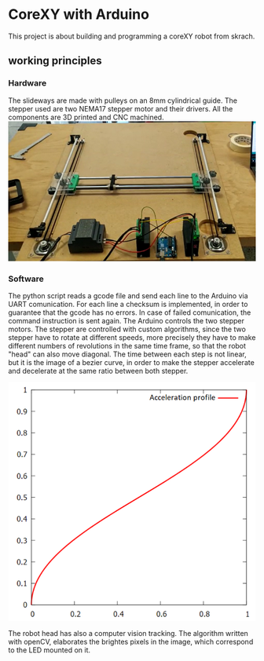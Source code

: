 # CoreXY with Arduino

This project is about building and programming a coreXY robot from skrach.

## working principles

### Hardware
The slideways are made with pulleys on an 8mm cylindrical guide. The stepper used are two NEMA17 stepper motor and their drivers. All the components are 3D printed and CNC machined.
![plot](img/CoreXY_1.png)

### Software
The python script reads a gcode file and send each line to the Arduino via UART comunication. For each line a checksum is implemented, in order to guarantee that the gcode has no errors. In case of failed comunication, the command instruction is sent again. The Arduino controls the two stepper motors. The stepper are controlled with custom algorithms, since the two stepper have to rotate at different speeds, more precisely they have to make different numbers of revolutions in the same time frame, so that the robot "head" can also move diagonal. The time between each step is not linear, but it is the image of a bezier curve, in order to make the stepper accelerate and decelerate at the same ratio between both stepper.

![plot](img/acceleration_profile.png)

The robot head has also a computer vision tracking. The algorithm written with openCV, elaborates the brightes pixels in the image, which correspond to the LED mounted on it.
